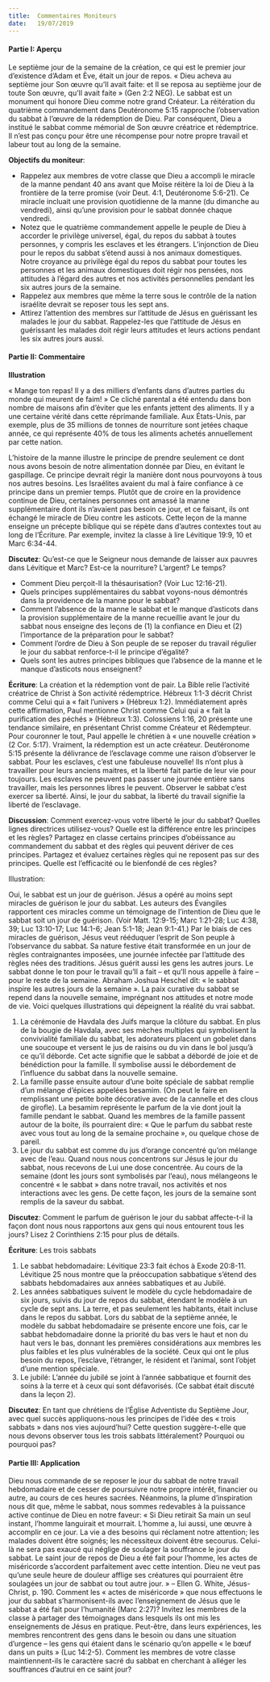```yaml
---
title:  Commentaires Moniteurs
date:   19/07/2019
---
```


#### Partie I: Aperçu

Le septième jour de la semaine de la création, ce qui est le premier jour d’existence d’Adam et Ève, était un jour de repos. « Dieu acheva au septième jour Son œuvre qu’Il avait faite: et Il se reposa au septième jour de toute Son œuvre, qu’Il avait faite » (Gen 2:2 NEG). Le sabbat est un monument qui honore Dieu comme notre grand Créateur. La réitération du quatrième commandement dans Deutéronome 5:15 rapproche l’observation du sabbat à l’œuvre de la rédemption de Dieu. Par conséquent, Dieu a institué le sabbat comme mémorial de Son œuvre créatrice et rédemptrice. Il n’est pas conçu pour être une récompense pour notre propre travail et labeur tout au long de la semaine.

**Objectifs du moniteur**:

- Rappelez aux membres de votre classe que Dieu a accompli le miracle de la manne pendant 40 ans avant que Moïse réitère la loi de Dieu à la frontière de la terre promise (voir Deut. 4:1, Deutéronome 5:6-21). Ce miracle incluait une provision quotidienne de la manne (du dimanche au vendredi), ainsi qu’une provision pour le sabbat donnée chaque vendredi.
- Notez que le quatrième commandement appelle le peuple de Dieu à accorder le privilège universel, égal, du repos du sabbat à toutes personnes, y compris les esclaves et les étrangers. L’injonction de Dieu pour le repos du sabbat s’étend aussi à nos animaux domestiques. Notre croyance au privilège égal du repos du sabbat pour toutes les personnes et les animaux domestiques doit régir nos pensées, nos attitudes à l’égard des autres et nos activités personnelles pendant les six autres jours de la semaine.
- Rappelez aux membres que même la terre sous le contrôle de la nation israélite devrait se reposer tous les sept ans.
- Attirez l’attention des membres sur l’attitude de Jésus en guérissant les malades le jour du sabbat. Rappelez-les que l’attitude de Jésus en guérissant les malades doit régir leurs attitudes et leurs actions pendant les six autres jours aussi.

#### Partie II: Commentaire

**Illustration**

« Mange ton repas! Il y a des milliers d’enfants dans d’autres parties du monde qui meurent de faim! » Ce cliché parental a été entendu dans bon nombre de maisons afin d’éviter que les enfants jettent des aliments. Il y a une certaine vérité dans cette réprimande familiale. Aux États-Unis, par exemple, plus de 35 millions de tonnes de nourriture sont jetées chaque année, ce qui représente 40% de tous les aliments achetés annuellement par cette nation.

L’histoire de la manne illustre le principe de prendre seulement ce dont nous avons besoin de notre alimentation donnée par Dieu, en évitant le gaspillage. Ce principe devrait régir la manière dont nous pourvoyons à tous nos autres besoins. Les Israélites avaient du mal à faire confiance à ce principe dans un premier temps. Plutôt que de croire en la providence continue de Dieu, certaines personnes ont amassé la manne supplémentaire dont ils n’avaient pas besoin ce jour, et ce faisant, ils ont échangé le miracle de Dieu contre les asticots. Cette leçon de la manne enseigne un précepte biblique qui se répète dans d’autres contextes tout au long de l’Écriture. Par exemple, invitez la classe à lire Lévitique 19:9, 10 et Marc 6:34-44.

**Discutez**: Qu’est-ce que le Seigneur nous demande de laisser aux pauvres dans Lévitique et Marc? Est-ce la nourriture? L’argent? Le temps?

- Comment Dieu perçoit-Il la thésaurisation? (Voir Luc 12:16-21).
- Quels principes supplémentaires du sabbat voyons-nous démontrés dans la providence de la manne pour le sabbat?
- Comment l’absence de la manne le sabbat et le manque d’asticots dans la provision supplémentaire de la manne recueillie avant le jour du sabbat nous enseigne des leçons de (1) la confiance en Dieu et (2) l’importance de la préparation pour le sabbat?
- Comment l’ordre de Dieu à Son peuple de se reposer du travail régulier le jour du sabbat renforce-t-il le principe d’égalité?
- Quels sont les autres principes bibliques que l’absence de la manne et le manque d’asticots nous enseignent?

**Écriture**: La création et la rédemption vont de pair. La Bible relie l’activité créatrice de Christ à Son activité rédemptrice. Hébreux 1:1-3 décrit Christ comme Celui qui a « fait l’univers » (Hébreux 1:2). Immédiatement après cette affirmation, Paul mentionne Christ comme Celui qui a « fait la purification des péchés » (Hébreux 1:3). Colossiens 1:16, 20 présente une tendance similaire, en présentant Christ comme Créateur et Rédempteur. Pour couronner le tout, Paul appelle le chrétien à « une nouvelle création » (2 Cor. 5:17). Vraiment, la rédemption est un acte créateur. Deutéronome 5:15 présente la délivrance de l’esclavage comme une raison d’observer le sabbat. Pour les esclaves, c’est une fabuleuse nouvelle! Ils n’ont plus à travailler pour leurs anciens maitres, et la liberté fait partie de leur vie pour toujours. Les esclaves ne peuvent pas passer une journée entière sans travailler, mais les personnes libres le peuvent. Observer le sabbat c’est exercer sa liberté. Ainsi, le jour du sabbat, la liberté du travail signifie la liberté de l’esclavage.

**Discussion**: Comment exercez-vous votre liberté le jour du sabbat? Quelles lignes directrices utilisez-vous? Quelle est la différence entre les principes et les règles? Partagez en classe certains principes d’obéissance au commandement du sabbat et des règles qui peuvent dériver de ces principes. Partagez et évaluez certaines règles qui ne reposent pas sur des principes. Quelle est l’efficacité ou le bienfondé de ces règles?

Illustration:

Oui, le sabbat est un jour de guérison. Jésus a opéré au moins sept miracles de guérison le jour du sabbat. Les auteurs des Évangiles rapportent ces miracles comme un témoignage de l’intention de Dieu que le sabbat soit un jour de guérison. (Voir Matt. 12:9-15; Marc 1:21-28; Luc 4:38, 39; Luc 13:10-17; Luc 14:1-6; Jean 5:1-18; Jean 9:1-41.) Par le biais de ces miracles de guérison, Jésus veut rééduquer l’esprit de Son peuple à l’observance du sabbat. Sa nature festive était transformée en un jour de règles contraignantes imposées, une journée infectée par l’attitude des règles nées des traditions. Jésus guérit aussi les gens les autres jours. Le sabbat donne le ton pour le travail qu’Il a fait – et qu’Il nous appelle à faire – pour le reste de la semaine. Abraham Joshua Heschel dit: « le sabbat inspire les autres jours de la semaine ». La paix curative du sabbat se repend dans la nouvelle semaine, imprégnant nos attitudes et notre mode de vie. Voici quelques illustrations qui dépeignent la réalité du vrai sabbat.

1. La cérémonie de Havdala des Juifs marque la clôture du sabbat. En plus de la bougie de Havdala, avec ses mèches multiples qui symbolisent la convivialité familiale du sabbat, les adorateurs placent un gobelet dans une soucoupe et versent le jus de raisins ou du vin dans le bol jusqu’à ce qu’il déborde. Cet acte signifie que le sabbat a débordé de joie et de bénédiction pour la famille. Il symbolise aussi le débordement de l’influence du sabbat dans la nouvelle semaine.
2. La famille passe ensuite autour d’une boite spéciale de sabbat remplie d’un mélange d’épices appelées besamim. (On peut le faire en remplissant une petite boite décorative avec de la cannelle et des clous de girofle). La besamim représente le parfum de la vie dont jouit la famille pendant le sabbat. Quand les membres de la famille passent autour de la boite, ils pourraient dire: « Que le parfum du sabbat reste avec vous tout au long de la semaine prochaine », ou quelque chose de pareil.
3. Le jour du sabbat est comme du jus d’orange concentré qu’on mélange avec de l’eau. Quand nous nous concentrons sur Jésus le jour du sabbat, nous recevons de Lui une dose concentrée. Au cours de la semaine (dont les jours sont symbolisés par l’eau), nous mélangeons le concentré « le sabbat » dans notre travail, nos activités et nos interactions avec les gens. De cette façon, les jours de la semaine sont remplis de la saveur du sabbat.

**Discutez**: Comment le parfum de guérison le jour du sabbat affecte-t-il la façon dont nous nous rapportons aux gens qui nous entourent tous les jours? Lisez 2 Corinthiens 2:15 pour plus de détails.

**Écriture**: Les trois sabbats

1. Le sabbat hebdomadaire: Lévitique 23:3 fait échos à Exode 20:8-11. Lévitique 25 nous montre que la préoccupation sabbatique s’étend des sabbats hebdomadaires aux années sabbatiques et au Jubilé.
2. Les années sabbatiques suivent le modèle du cycle hebdomadaire de six jours, suivis du jour de repos du sabbat, étendant le modèle à un cycle de sept ans. La terre, et pas seulement les habitants, était incluse dans le repos du sabbat. Lors du sabbat de la septième année, le modèle du sabbat hebdomadaire se présente encore une fois, car le sabbat hebdomadaire donne la priorité du bas vers le haut et non du haut vers le bas, donnant les premières considérations aux membres les plus faibles et les plus vulnérables de la société. Ceux qui ont le plus besoin du repos, l’esclave, l’étranger, le résident et l’animal, sont l’objet d’une mention spéciale.
3. Le jubilé: L’année du jubilé se joint à l’année sabbatique et fournit des soins à la terre et à ceux qui sont défavorisés. (Ce sabbat était discuté dans la leçon 2).

**Discutez**: En tant que chrétiens de l’Église Adventiste du Septième Jour, avec quel succès appliquons-nous les principes de l’idée des « trois sabbats » dans nos vies aujourd’hui? Cette question suggère-t-elle que nous devons observer tous les trois sabbats littéralement? Pourquoi ou pourquoi pas?

#### Partie III: Application

Dieu nous commande de se reposer le jour du sabbat de notre travail hebdomadaire et de cesser de poursuivre notre propre intérêt, financier ou autre, au cours de ces heures sacrées. Néanmoins, la plume d’inspiration nous dit que, même le sabbat, nous sommes redevables à la puissance active continue de Dieu en notre faveur: « Si Dieu retirait Sa main un seul instant, l’homme languirait et mourrait. L’homme a, lui aussi, une œuvre à accomplir en ce jour. La vie a des besoins qui réclament notre attention; les malades doivent être soignés; les nécessiteux doivent être secourus. Celui-là ne sera pas exaucé qui néglige de soulager la souffrance le jour du sabbat. Le saint jour de repos de Dieu a été fait pour l’homme, les actes de miséricorde s’accordent parfaitement avec cette intention. Dieu ne veut pas qu’une seule heure de douleur afflige ses créatures qui pourraient être soulagées un jour de sabbat ou tout autre jour. » – Ellen G. White, Jésus-Christ, p. 190. Comment les « actes de miséricorde » que nous effectuons le jour du sabbat s’harmonisent-ils avec l’enseignement de Jésus que le sabbat a été fait pour l’humanité (Marc 2:27)? Invitez les membres de la classe à partager des témoignages dans lesquels ils ont mis les enseignements de Jésus en pratique. Peut-être, dans leurs expériences, les membres rencontrent des gens dans le besoin ou dans une situation d’urgence – les gens qui étaient dans le scénario qu’on appelle « le bœuf dans un puits » (Luc 14:2-5). Comment les membres de votre classe maintiennent-ils le caractère sacré du sabbat en cherchant à alléger les souffrances d’autrui en ce saint jour?